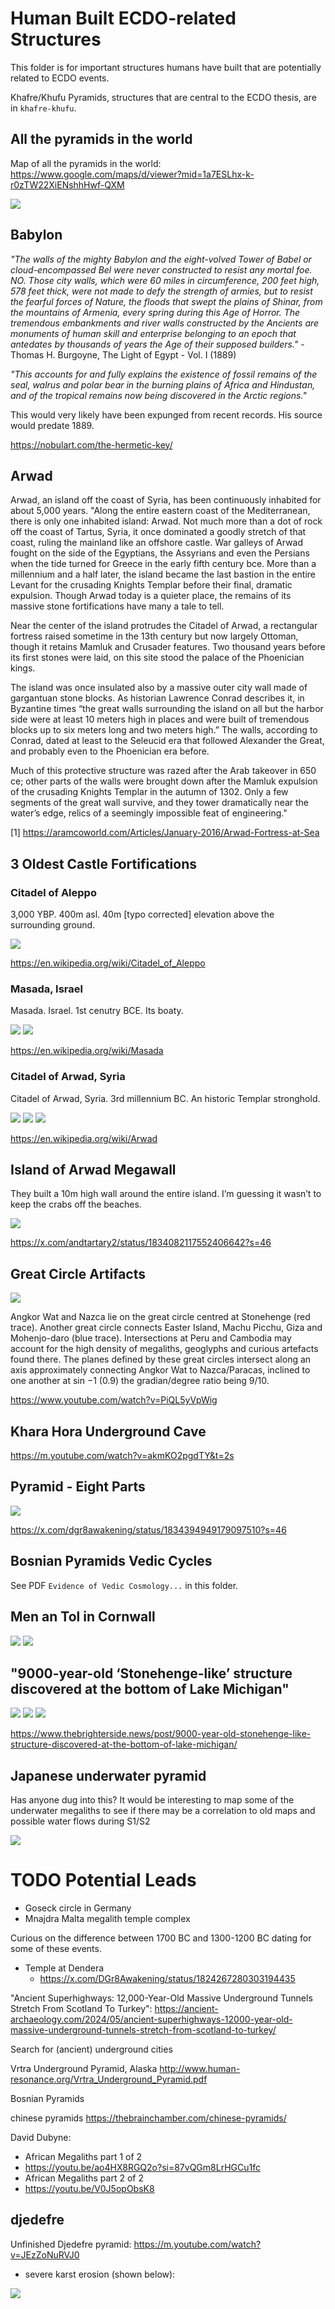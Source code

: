 # Human Built ECDO-related Structures

This folder is for important structures humans have built that are potentially related to ECDO events.

Khafre/Khufu Pyramids, structures that are central to the ECDO thesis, are in `khafre-khufu`.

## All the pyramids in the world

Map of all the pyramids in the world: https://www.google.com/maps/d/viewer?mid=1a7ESLhx-k-r0zTW22XiENshhHwf-QXM

![](img/all-pyramids.jpg)

## Babylon

*"The walls of the mighty Babylon and the eight-volved Tower of Babel or cloud-encompassed Bel were never constructed to resist any mortal foe. NO. Those city walls, which were 60 miles in circumference, 200 feet high, 578 feet thick, were not made to defy the strength of armies, but to resist the fearful forces of Nature, the floods that swept the plains of Shinar, from the mountains of Armenia, every spring during this Age of Horror. The tremendous embankments and river walls constructed by the Ancients are monuments of human skill and enterprise belonging to an epoch that antedates by thousands of years the Age of their supposed builders."* - Thomas H. Burgoyne, The Light of Egypt - Vol. I (1889)

*"This accounts for and fully explains the existence of fossil remains of the seal, walrus and polar bear in the burning plains of Africa and Hindustan, and of the tropical remains now being discovered in the Arctic regions."*

This would very likely have been expunged from recent records. His source would predate 1889.

https://nobulart.com/the-hermetic-key/

## Arwad

Arwad, an island off the coast of Syria, has been continuously inhabited for about 5,000 years. "Along the entire eastern coast of the Mediterranean, there is only one inhabited island: Arwad. Not much more than a dot of rock off the coast of Tartus, Syria, it once dominated a goodly stretch of that coast, ruling the mainland like an offshore castle. War galleys of Arwad fought on the side of the Egyptians, the Assyrians and even the Persians when the tide turned for Greece in the early fifth century bce. More than a millennium and a half later, the island became the last bastion in the entire Levant for the crusading Knights Templar before their final, dramatic expulsion. Though Arwad today is a quieter place, the remains of its massive stone fortifications have many a tale to tell.

Near the center of the island protrudes the Citadel of Arwad, a rectangular fortress raised sometime in the 13th century but now largely Ottoman, though it retains Mamluk and Crusader features. Two thousand years before its first stones were laid, on this site stood the palace of the Phoenician kings.

The island was once insulated also by a massive outer city wall made of gargantuan stone blocks. As historian Lawrence Conrad describes it, in Byzantine times “the great walls surrounding the island on all but the harbor side were at least 10 meters high in places and were built of tremendous blocks up to six meters long and two meters high.” The walls, according to Conrad, dated at least to the Seleucid era that followed Alexander the Great, and probably even to the Phoenician era before.

Much of this protective structure was razed after the Arab takeover in 650 ce; other parts of the walls were brought down after the Mamluk expulsion of the crusading Knights Templar in the autumn of 1302. Only a few segments of the great wall survive, and they tower dramatically near the water’s edge, relics of a seemingly impossible feat of engineering."

[1] https://aramcoworld.com/Articles/January-2016/Arwad-Fortress-at-Sea

## 3 Oldest Castle Fortifications

### Citadel of Aleppo

3,000 YBP. 400m asl. 40m [typo corrected] elevation above the surrounding ground.

![](img/citadel-of-aleppo.jpg)

https://en.wikipedia.org/wiki/Citadel_of_Aleppo

### Masada, Israel

Masada. Israel. 1st cenutry BCE. Its boaty.

![](img/masada1.jpg)
![](img/masada2.jpg)

https://en.wikipedia.org/wiki/Masada

### Citadel of Arwad, Syria

Citadel of Arwad, Syria. 3rd millennium BC. An historic Templar stronghold.

![](img/citadel-of-arwad1.jpg)
![](img/citadel-of-arwad2.jpg)
![](img/citadel-of-arwad3.jpg)

https://en.wikipedia.org/wiki/Arwad

## Island of Arwad Megawall

They built a 10m high wall around the entire island. I’m guessing it wasn’t to keep the crabs off the beaches. 

![](img/arwad.jpg)

https://x.com/andtartary2/status/1834082117552406642?s=46

## Great Circle Artifacts

![](img/great-circle-artifacts.jpg)

Angkor Wat and Nazca lie on the great circle centred at Stonehenge (red trace). Another great circle connects Easter Island, Machu Picchu, Giza and Mohenjo-daro (blue trace). Intersections at Peru and Cambodia may account for the high density of megaliths, geoglyphs and curious artefacts found there. The planes defined by these great circles intersect along an axis approximately connecting Angkor Wat to Nazca/Paracas, inclined to one another at sin −1 (0.9) the gradian/degree ratio being 9/10.

https://www.youtube.com/watch?v=PiQL5yVpWig

## Khara Hora Underground Cave

https://m.youtube.com/watch?v=akmKO2pgdTY&t=2s

## Pyramid - Eight Parts

![](img/octant.jpg)

https://x.com/dgr8awakening/status/1834394949179097510?s=46

## Bosnian Pyramids Vedic Cycles

See PDF `Evidence of Vedic Cosmology...` in this folder.

## Men an Tol in Cornwall

![](img/men-an-tol.jpg)
![](img/men-an-tol2.jpg)

## "9000-year-old ‘Stonehenge-like’ structure discovered at the bottom of Lake Michigan"

![](img/michigan1.jpg)
![](img/michigan2.jpg)
![](img/michigan3.jpg)

https://www.thebrighterside.news/post/9000-year-old-stonehenge-like-structure-discovered-at-the-bottom-of-lake-michigan/

## Japanese underwater pyramid

Has anyone dug into this? It would be interesting to map some of the underwater megaliths to see if there may be a correlation to old maps and possible water flows during S1/S2

![](img/japan-pyramid.jpg)

# TODO Potential Leads

- Goseck circle in Germany
- Mnajdra Malta megalith temple complex

Curious on the difference between 1700 BC and 1300-1200 BC dating for some of these events.

- Temple at Dendera
	- https://x.com/DGr8Awakening/status/1824267280303194435

"Ancient Superhighways: 12,000-Year-Old Massive Underground Tunnels Stretch From Scotland To Turkey": https://ancient-archaeology.com/2024/05/ancient-superhighways-12000-year-old-massive-underground-tunnels-stretch-from-scotland-to-turkey/

Search for (ancient) underground cities

Vrtra Underground Pyramid, Alaska http://www.human-resonance.org/Vrtra_Underground_Pyramid.pdf

Bosnian Pyramids

chinese pyramids https://thebrainchamber.com/chinese-pyramids/

David Dubyne:
- African Megaliths part 1 of 2
- https://youtu.be/ao4HX8RGQ2o?si=87vQGm8LrHGCu1fc
- African Megaliths part 2 of 2
- https://youtu.be/V0J5opObsK8

## djedefre

Unfinished Djedefre pyramid: https://m.youtube.com/watch?v=JEzZoNuRVJ0
- severe karst erosion (shown below):

![](img/djedefre.jpg)
